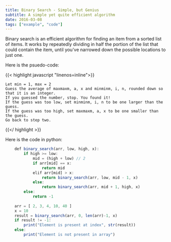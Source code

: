 ```yaml
---
title: Binary Search - Simple, but Genius
subtitle: A simple yet quite efficient algorithm 
date: 2016-03-08
tags: ["example", "code"]
---
```


Binary search is an efficient algorithm for finding an item from a sorted list of items. It works by repeatedly dividing in half the portion of the list that could contain the item, until you've narrowed down the possible locations to just one. 

<!--more-->

Here is the psuedo-code:

{{< highlight javascript "linenos=inline">}}

    Let min = 1, max = 2
    Guess the average of maxmaxm, a, x and minminm, i, n, rounded down so that it is an integer.
    If you guessed the number, stop. You found it!
    If the guess was too low, set minminm, i, n to be one larger than the guess.
    If the guess was too high, set maxmaxm, a, x to be one smaller than the guess.
    Go back to step two.
{{</ highlight >}}

Here is the code in python:

```javascript
    def binary_search(arr, low, high, x):
        if high >= low:
            mid = (high + low) // 2
            if arr[mid] == x:
                return mid
            elif arr[mid] > x:
                return binary_search(arr, low, mid - 1, x)
            else:
                return binary_search(arr, mid + 1, high, x)
        else:
            return -1
    
    arr = [ 2, 3, 4, 10, 40 ]
    x = 10
    result = binary_search(arr, 0, len(arr)-1, x)
    if result != -1:
        print("Element is present at index", str(result))
    else:
        print("Element is not present in array")
```
